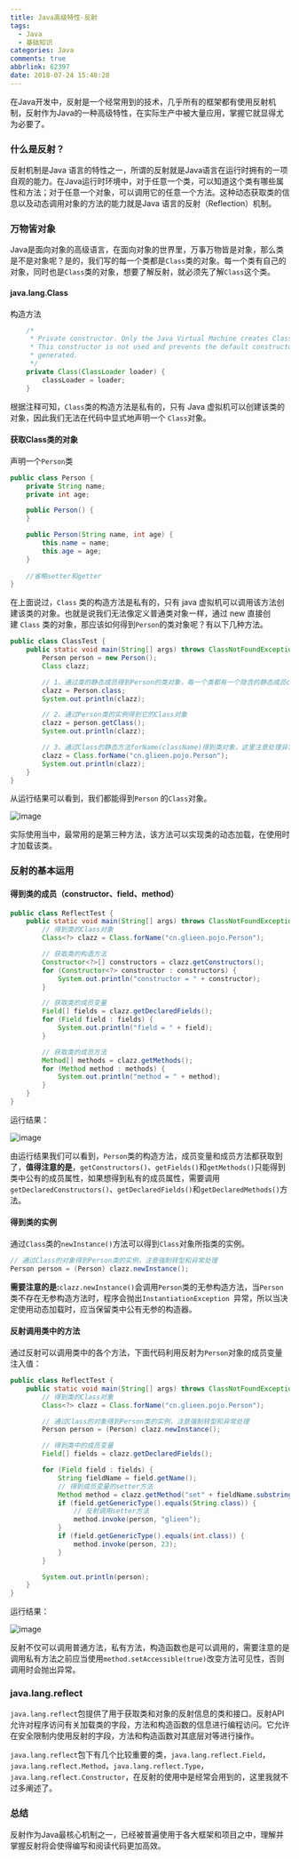 ```yaml
---
title: Java高级特性-反射
tags:
  - Java
  - 基础知识
categories: Java
comments: true
abbrlink: 62397
date: 2018-07-24 15:48:28
---
```


在Java开发中，反射是一个经常用到的技术，几乎所有的框架都有使用反射机制，反射作为Java的一种高级特性，在实际生产中被大量应用，掌握它就显得尤为必要了。

<!-- more -->

### 什么是反射？

反射机制是Java 语言的特性之一，所谓的反射就是Java语言在运行时拥有的一项自观的能力。在Java运行时环境中，对于任意一个类，可以知道这个类有哪些属性和方法；对于任意一个对象，可以调用它的任意一个方法。这种动态获取类的信息以及动态调用对象的方法的能力就是Java 语言的反射（Reflection）机制。 

### 万物皆对象

Java是面向对象的高级语言，在面向对象的世界里，万事万物皆是对象，那么类是不是对象呢？是的，我们写的每一个类都是`Class`类的对象。每一个类有自己的对象，同时也是`Class`类的对象，想要了解反射，就必须先了解`Class`这个类。

#### java.lang.Class

构造方法

```java
	/*
     * Private constructor. Only the Java Virtual Machine creates Class objects.
     * This constructor is not used and prevents the default constructor being
     * generated.
     */
    private Class(ClassLoader loader) {
        classLoader = loader;
    }
```

根据注释可知，`Class`类的构造方法是私有的，只有 Java 虚拟机可以创建该类的对象，因此我们无法在代码中显式地声明一个 `Class`对象。

#### 获取Class类的对象

声明一个`Person`类

```java
public class Person {
    private String name;
    private int age;

    public Person() {
    }

    public Person(String name, int age) {
        this.name = name;
        this.age = age;
    }
    
    //省略setter和getter
}
```

在上面说过，`Class` 类的构造方法是私有的，只有 java 虚拟机可以调用该方法创建该类的对象。也就是说我们无法像定义普通类对象一样，通过 new 直接创建 `Class` 类的对象，那应该如何得到`Person`的类对象呢？有以下几种方法。

```java
public class ClassTest {
    public static void main(String[] args) throws ClassNotFoundException {
        Person person = new Person();
        Class clazz;

        // 1、通过类的静态成员得到Person的类对象，每一个类都有一个隐含的静态成员class
        clazz = Person.class;
        System.out.println(clazz);

        // 2、通过Person类的实例得到它的Class对象
        clazz = person.getClass();
        System.out.println(clazz);

        // 3、通过Class的静态方法forName(className)得到类对象，这里注意处理异常
        clazz = Class.forName("cn.glieen.pojo.Person");
        System.out.println(clazz);
    }
}
```

从运行结果可以看到，我们都能得到`Person` 的`Class`对象。

![image](https://tva4.sinaimg.cn/large/005tkHc2gy1fzf5p44tt7j30dn02wjrb.jpg)

实际使用当中，最常用的是第三种方法，该方法可以实现类的动态加载，在使用时才加载该类。



### 反射的基本运用

#### 得到类的成员（constructor、field、method）

```java
public class ReflectTest {
    public static void main(String[] args) throws ClassNotFoundException {
        // 得到类的Class对象
        Class<?> clazz = Class.forName("cn.glieen.pojo.Person");

        // 获取类的构造方法
        Constructor<?>[] constructors = clazz.getConstructors();
        for (Constructor<?> constructor : constructors) {
            System.out.println("constructor = " + constructor);
        }

        // 获取类的成员变量
        Field[] fields = clazz.getDeclaredFields();
        for (Field field : fields) {
            System.out.println("field = " + field);
        }

        // 获取类的成员方法
        Method[] methods = clazz.getMethods();
        for (Method method : methods) {
            System.out.println("method = " + method);
        }
    }
}
```

运行结果：

![image](https://tvax4.sinaimg.cn/large/005tkHc2gy1fzf5p49bsej30rv0bnt9o.jpg)

由运行结果我们可以看到，`Person`类的构造方法，成员变量和成员方法都获取到了，**值得注意的是**，`getConstructors()`、`getFields()`和`getMethods()`只能得到类中公有的成员属性，如果想得到私有的成员属性，需要调用`getDeclaredConstructors()`、`getDeclaredFields()`和`getDeclaredMethods()`方法。

#### 得到类的实例

通过`Class`类的`newInstance()`方法可以得到`Class`对象所指类的实例。

```java
// 通过Class的对象得到Person类的实例，注意强制转型和异常处理
Person person = (Person) clazz.newInstance();
```

**需要注意的是:**`clazz.newInstance()`会调用`Person`类的无参构造方法，当`Person`类不存在无参构造方法时，程序会抛出`InstantiationException `异常，所以当决定使用动态加载时，应当保留类中公有无参的构造器。

#### 反射调用类中的方法

通过反射可以调用类中的各个方法，下面代码利用反射为`Person`对象的成员变量注入值：

```java
public class ReflectTest {
    public static void main(String[] args) throws ClassNotFoundException, IllegalAccessException, InstantiationException, NoSuchMethodException, InvocationTargetException {
        // 得到类的Class对象
        Class<?> clazz = Class.forName("cn.glieen.pojo.Person");

        // 通过Class的对象得到Person类的实例，注意强制转型和异常处理
        Person person = (Person) clazz.newInstance();

        // 得到类中的成员变量
        Field[] fields = clazz.getDeclaredFields();

        for (Field field : fields) {
            String fieldName = field.getName();
            // 得到成员变量的setter方法
            Method method = clazz.getMethod("set" + fieldName.substring(0, 1).toUpperCase() + fieldName.substring(1), field.getType());
            if (field.getGenericType().equals(String.class)) {
                // 反射调用setter方法
                method.invoke(person, "glieen");
            }
            if (field.getGenericType().equals(int.class)) {
                method.invoke(person, 23);
            }
        }

        System.out.println(person);
    }
}
```

运行结果：

![image](https://tva4.sinaimg.cn/large/005tkHc2gy1fzf5p4i6xrj30f801va9x.jpg)

反射不仅可以调用普通方法，私有方法，构造函数也是可以调用的，需要注意的是调用私有方法之前应当使用`method.setAccessible(true)`改变方法可见性，否则调用时会抛出异常。

### java.lang.reflect

`java.lang.reflect`包提供了用于获取类和对象的反射信息的类和接口。反射API允许对程序访问有关加载类的字段，方法和构造函数的信息进行编程访问。它允许在安全限制内使用反射的字段，方法和构造函数对其底层对等进行操作。 

`java.lang.reflect`包下有几个比较重要的类，`java.lang.reflect.Field`，`java.lang.reflect.Method`，`java.lang.reflect.Type`，`java.lang.reflect.Constructor`，在反射的使用中是经常会用到的，这里我就不过多阐述了。

### 总结

反射作为Java最核心机制之一，已经被普遍使用于各大框架和项目之中，理解并掌握反射将会使得编写和阅读代码更加高效。
